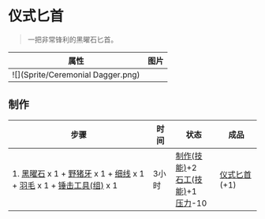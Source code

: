 # 仪式匕首  
> 一把非常锋利的黑曜石匕首。  
  
  属性  |   图片   
 ----  |  ----:   
   |  ![](Sprite/Ceremonial Dagger.png)   
  
## 制作  
步骤  |  时间  |  状态  |  成品  
----  |  ----  |  ----  |  ----  
1. [黑曜石](Obsidian.md) x 1 + [野猪牙](Tusk.md) x 1 + [细线](CordFiber.md) x 1 + [羽毛](Feathers.md) x 1 + [锤击工具(组)](GpTag_Hammer.md) x 1  |  3小时  |  [制作(技能)](Skill_Crafting.md)+2<br>[石工(技能)](Skill_Knapping.md)+1<br>[压力](Stress.md)-10  |  [仪式匕首](CeremonialDagger.md)(+1)  

